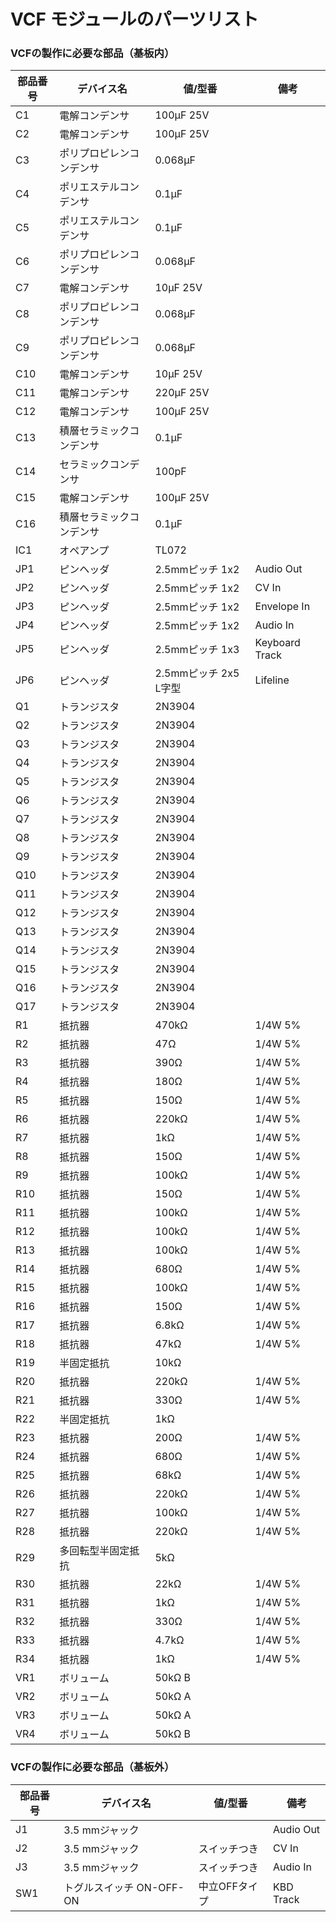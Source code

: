 # VCF モジュールのパーツリスト

### VCFの製作に必要な部品（基板内）

| 部品番号 | デバイス名        | 値/型番             | 備考             |
| ---- | ------------ | ---------------- | -------------- |
| C1   | 電解コンデンサ      | 100μF 25V        |                |
| C2   | 電解コンデンサ      | 100μF 25V        |                |
| C3   | ポリプロピレンコンデンサ | 0.068μF          |                |
| C4   | ポリエステルコンデンサ  | 0.1μF            |                |
| C5   | ポリエステルコンデンサ  | 0.1μF            |                |
| C6   | ポリプロピレンコンデンサ | 0.068μF          |                |
| C7   | 電解コンデンサ      | 10μF 25V         |                |
| C8   | ポリプロピレンコンデンサ | 0.068μF          |                |
| C9   | ポリプロピレンコンデンサ | 0.068μF          |                |
| C10  | 電解コンデンサ      | 10μF 25V         |                |
| C11  | 電解コンデンサ      | 220μF 25V        |                |
| C12  | 電解コンデンサ      | 100μF 25V        |                |
| C13  | 積層セラミックコンデンサ | 0.1μF            |                |
| C14  | セラミックコンデンサ   | 100pF            |                |
| C15  | 電解コンデンサ      | 100μF 25V        |                |
| C16  | 積層セラミックコンデンサ | 0.1μF            |                |
| IC1  | オペアンプ        | TL072            |                |
| JP1  | ピンヘッダ        | 2.5mmピッチ 1x2     | Audio Out      |
| JP2  | ピンヘッダ        | 2.5mmピッチ 1x2     | CV In          |
| JP3  | ピンヘッダ        | 2.5mmピッチ 1x2     | Envelope In    |
| JP4  | ピンヘッダ        | 2.5mmピッチ 1x2     | Audio In       |
| JP5  | ピンヘッダ        | 2.5mmピッチ 1x3     | Keyboard Track |
| JP6  | ピンヘッダ        | 2.5mmピッチ 2x5 L字型 | Lifeline       |
| Q1   | トランジスタ       | 2N3904           |                |
| Q2   | トランジスタ       | 2N3904           |                |
| Q3   | トランジスタ       | 2N3904           |                |
| Q4   | トランジスタ       | 2N3904           |                |
| Q5   | トランジスタ       | 2N3904           |                |
| Q6   | トランジスタ       | 2N3904           |                |
| Q7   | トランジスタ       | 2N3904           |                |
| Q8   | トランジスタ       | 2N3904           |                |
| Q9   | トランジスタ       | 2N3904           |                |
| Q10  | トランジスタ       | 2N3904           |                |
| Q11  | トランジスタ       | 2N3904           |                |
| Q12  | トランジスタ       | 2N3904           |                |
| Q13  | トランジスタ       | 2N3904           |                |
| Q14  | トランジスタ       | 2N3904           |                |
| Q15  | トランジスタ       | 2N3904           |                |
| Q16  | トランジスタ       | 2N3904           |                |
| Q17  | トランジスタ       | 2N3904           |                |
| R1   | 抵抗器          | 470kΩ            | 1/4W 5%        |
| R2   | 抵抗器          | 47Ω              | 1/4W 5%        |
| R3   | 抵抗器          | 390Ω             | 1/4W 5%        |
| R4   | 抵抗器          | 180Ω             | 1/4W 5%        |
| R5   | 抵抗器          | 150Ω             | 1/4W 5%        |
| R6   | 抵抗器          | 220kΩ            | 1/4W 5%        |
| R7   | 抵抗器          | 1kΩ              | 1/4W 5%        |
| R8   | 抵抗器          | 150Ω             | 1/4W 5%        |
| R9   | 抵抗器          | 100kΩ            | 1/4W 5%        |
| R10  | 抵抗器          | 150Ω             | 1/4W 5%        |
| R11  | 抵抗器          | 100kΩ            | 1/4W 5%        |
| R12  | 抵抗器          | 100kΩ            | 1/4W 5%        |
| R13  | 抵抗器          | 100kΩ            | 1/4W 5%        |
| R14  | 抵抗器          | 680Ω             | 1/4W 5%        |
| R15  | 抵抗器          | 100kΩ            | 1/4W 5%        |
| R16  | 抵抗器          | 150Ω             | 1/4W 5%        |
| R17  | 抵抗器          | 6.8kΩ            | 1/4W 5%        |
| R18  | 抵抗器          | 47kΩ             | 1/4W 5%        |
| R19  | 半固定抵抗        | 10kΩ             |                |
| R20  | 抵抗器          | 220kΩ            | 1/4W 5%        |
| R21  | 抵抗器          | 330Ω             | 1/4W 5%        |
| R22  | 半固定抵抗        | 1kΩ              |                |
| R23  | 抵抗器          | 200Ω             | 1/4W 5%        |
| R24  | 抵抗器          | 680Ω             | 1/4W 5%        |
| R25  | 抵抗器          | 68kΩ             | 1/4W 5%        |
| R26  | 抵抗器          | 220kΩ            | 1/4W 5%        |
| R27  | 抵抗器          | 100kΩ            | 1/4W 5%        |
| R28  | 抵抗器          | 220kΩ            | 1/4W 5%        |
| R29  | 多回転型半固定抵抗    | 5kΩ              |                |
| R30  | 抵抗器          | 22kΩ             | 1/4W 5%        |
| R31  | 抵抗器          | 1kΩ              | 1/4W 5%        |
| R32  | 抵抗器          | 330Ω             | 1/4W 5%        |
| R33  | 抵抗器          | 4.7kΩ            | 1/4W 5%        |
| R34  | 抵抗器          | 1kΩ              | 1/4W 5%        |
| VR1  | ボリューム        | 50kΩ B           |                |
| VR2  | ボリューム        | 50kΩ A           |                |
| VR3  | ボリューム        | 50kΩ A           |                |
| VR4  | ボリューム        | 50kΩ B           |                |

### VCFの製作に必要な部品（基板外）

| 部品番号 | デバイス名             | 値/型番     | 備考        |
| ---- | ----------------- | -------- | --------- |
| J1   | 3.5 mmジャック        |          | Audio Out |
| J2   | 3.5 mmジャック        | スイッチつき   | CV In     |
| J3   | 3.5 mmジャック        | スイッチつき   | Audio In  |
| SW1  | トグルスイッチ ON-OFF-ON | 中立OFFタイプ | KBD Track |
